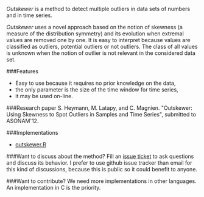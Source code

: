 *Outskewer* is a method to detect multiple outliers in data sets of numbers and in time series.

*Outskewer* uses a novel approach based on the notion of skewness (a measure of the distribution symmetry) and its evolution when extremal values are removed one by one. It is easy to interpret because values are classified as outliers, potential outliers or not outliers. The class of all values is unknown when the notion of outlier is not relevant in the considered data set. 

###Features
* Easy to use because it requires no prior knowledge on the data,
* the only parameter is the size of the time window for time series,
* it may be used on-line.

###Research paper
S. Heymann, M. Latapy, and C. Magnien. "Outskewer: Using Skewness to Spot Outliers in Samples and Time Series", submitted to ASONAM'12.

###Implementations
* [outskewer.R](https://github.com/sheymann/outskewer.r)

###Want to discuss about the method?
Fill an [issue ticket](https://github.com/sheymann/outskewer/issues) to ask questions and discuss its behavior. I prefer to use github issue tracker than email for this kind of discussions, because this is public so it could benefit to anyone.

###Want to contribute?
We need more implementations in other languages. An implementation in C is the priority.